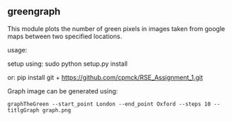 
greengraph
----------

This module plots the number of green pixels in images taken from google maps between two specified locations.

usage:

setup using: sudo python setup.py install

or:          pip install git + https://github.com/cpmck/RSE_Assignment_1.git

Graph image can be generated using:

	graphTheGreen --start_point London --end_point Oxford --steps 10 --titlgGraph graph.png

